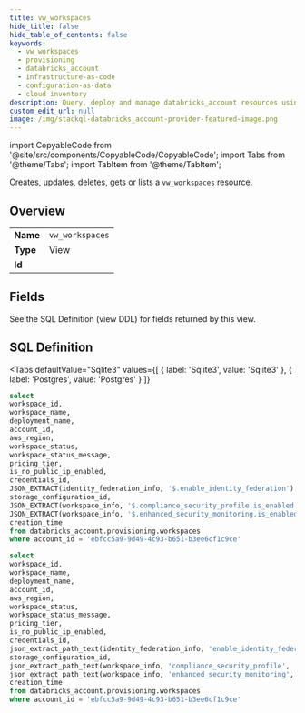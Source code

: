 ```yaml
--- 
title: vw_workspaces
hide_title: false
hide_table_of_contents: false
keywords:
  - vw_workspaces
  - provisioning
  - databricks_account
  - infrastructure-as-code
  - configuration-as-data
  - cloud inventory
description: Query, deploy and manage databricks_account resources using SQL
custom_edit_url: null
image: /img/stackql-databricks_account-provider-featured-image.png
---
```


import CopyableCode from '@site/src/components/CopyableCode/CopyableCode';
import Tabs from '@theme/Tabs';
import TabItem from '@theme/TabItem';

Creates, updates, deletes, gets or lists a <code>vw_workspaces</code> resource.

## Overview
<table><tbody>
<tr><td><b>Name</b></td><td><code>vw_workspaces</code></td></tr>
<tr><td><b>Type</b></td><td>View</td></tr>
<tr><td><b>Id</b></td><td><CopyableCode code="databricks_account.provisioning.vw_workspaces" /></td></tr>
</tbody></table>

## Fields

See the SQL Definition (view DDL) for fields returned by this view.

## SQL Definition

<Tabs
defaultValue="Sqlite3"
values={[
{ label: 'Sqlite3', value: 'Sqlite3' },
{ label: 'Postgres', value: 'Postgres' }
]}
>
<TabItem value="Sqlite3">

```sql
select
workspace_id,
workspace_name,
deployment_name,
account_id,
aws_region,
workspace_status,
workspace_status_message,
pricing_tier,
is_no_public_ip_enabled,
credentials_id,
JSON_EXTRACT(identity_federation_info, '$.enable_identity_federation') as identity_federation_enabled,
storage_configuration_id,
JSON_EXTRACT(workspace_info, '$.compliance_security_profile.is_enabled') as compliance_security_profile_enabled,
JSON_EXTRACT(workspace_info, '$.enhanced_security_monitoring.is_enabled') as enhanced_security_monitoring_enabled,
creation_time
from databricks_account.provisioning.workspaces 
where account_id = 'ebfcc5a9-9d49-4c93-b651-b3ee6cf1c9ce' 
```

</TabItem>
<TabItem value="Postgres">

```sql
select 
workspace_id,
workspace_name,
deployment_name,
account_id,
aws_region,
workspace_status,
workspace_status_message,
pricing_tier,
is_no_public_ip_enabled,
credentials_id,
json_extract_path_text(identity_federation_info, 'enable_identity_federation') as identity_federation_enabled,
storage_configuration_id,
json_extract_path_text(workspace_info, 'compliance_security_profile', 'is_enabled') as compliance_security_profile_enabled,
json_extract_path_text(workspace_info, 'enhanced_security_monitoring', 'is_enabled') as enhanced_security_monitoring_enabled,
creation_time
from databricks_account.provisioning.workspaces
where account_id = 'ebfcc5a9-9d49-4c93-b651-b3ee6cf1c9ce' 
```

</TabItem>
</Tabs>
